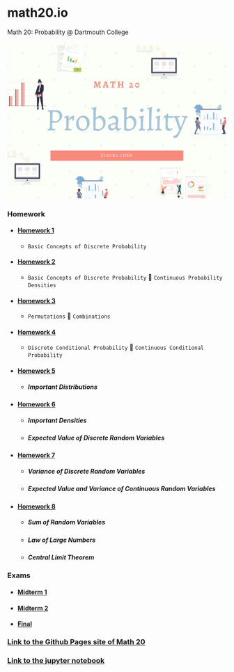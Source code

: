 # math20.io
Math 20: Probability @ Dartmouth College


<p align = "center" >
<img src="./images/Math 20.png" alt="" width="600">
</p>

### Homework

* #### [Homework 1](https://github.com/fudab/math20.io/tree/master/homework/M20_HW1)
  * `Basic Concepts of Discrete Probability`
  
* #### [Homework 2](https://github.com/fudab/math20.io/tree/master/homework/M20_HW2)
  * `Basic Concepts of Discrete Probability` :icecream: `Continuous Probability Densities`
  
* #### [Homework 3](https://github.com/fudab/math20.io/tree/master/homework/M20_HW3)
  * `Permutations` :icecream: `Combinations`
  
* #### [Homework 4](https://github.com/fudab/math20.io/tree/master/homework/M20_HW4)
  * `Discrete Conditional Probability` :icecream: `Continuous Conditional Probability`
  
* #### [Homework 5](https://github.com/fudab/math20.io/tree/master/homework/M20_HW5)
  * ##### Important Distributions

* #### [Homework 6](https://github.com/fudab/math20.io/tree/master/homework/M20_HW6)
  * ##### Important Densities
  * ##### Expected Value of Discrete Random Variables
  
* #### [Homework 7](https://github.com/fudab/math20.io/tree/master/homework/M20_HW7)
  * ##### Variance of Discrete Random Variables
  * ##### Expected Value and Variance of Continuous Random Variables
  
* #### [Homework 8](https://github.com/fudab/math20.io/tree/master/homework/M20_HW8)
  * ##### Sum of Random Variables
  * ##### Law of Large Numbers
  * ##### Central Limit Theorem
  
### Exams

* #### [Midterm 1](https://github.com/fudab/math20.io/tree/master/exams/Midterm1)
* #### [Midterm 2](https://github.com/fudab/math20.io/tree/master/exams/Midterm2)
* #### [Final](https://github.com/fudab/math20.io/tree/master/exams/Final)


### [Link to the Github Pages site of Math 20](https://fudab.github.io/math20) 

### [Link to the jupyter notebook](https://github.com/fudab/math20.io/tree/master/scripts)
